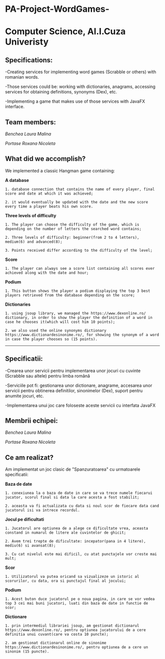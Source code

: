 # PA-Project-WordGames-
# Computer Science, Al.I.Cuza Univeristy

## Specifications:

-Creating services for implementing word games (Scrabble or others) with romanian words.

-Those services could be: working with dictionaries, anagrams, accessing services for obtaining definitions, synonyms (Dex), etc.

-Implementing a game that makes use of those services with JavaFX interface.

## Team members:

*Benchea Laura Malina*

*Portase Roxana Nicoleta*

## What did we accomplish?

  We implemented a classic Hangman game containing:
  
  **A database**
  
    1. database connection that contains the name of every player, final score and date at which it was achieved;
    
    2. it would eventually be updated with the date and the new score every time a player beats his own score.
    
  **Three levels of difficulty**
  
    1. The player can choose the difficulty of the game, which is depending on the number of letters the searched word contains;
    
    2. Three levels of difficulty: beginner(from 2 to 4 letters), medium(6) and advanced(8);
    
    3. Points received differ according to the difficulty of the level;
    
   **Score**
   
    1. The player can always see a score list containing all scores ever achieved along with the date and hour;
    
   **Podium**
   
    1. This button shows the player a podium displaying the top 3 best players retrieved from the database depending on the score;
    
   **Dictionaries**
    
    1. using jsoup library, we managed the https://www.dexonline.ro/ dictionary, in order to show the player the definition of a word in case he chooses it(which will cost him 10 points);
    
    2. we also used the online synonyms dictionary https://www.dictionardesinonime.ro/, for showing the synonym of a word in case the player chooses so (15 points).


-------------------------------------------------------------------------------------------------------------------------------------------

## Specificatii:

-Crearea unor servicii pentru implementarea unor jocuri cu cuvinte (Scrabble sau altele) pentru limba română

-Serviciile pot fi: gestionarea unor dictionare, anagrame, accesarea unor servicii pentru obtinerea definitilor, sinonimelor (Dex), suport pentru anumite jocuri, etc.

-Implementarea unui joc care foloseste aceste servicii cu interfata JavaFX

## Membrii echipei:

*Benchea Laura Malina*

*Portase Roxana Nicoleta*

## Ce am realizat?

  Am implementat un joc clasic de "Spanzuratoarea" cu urmatoarele specificatii:
  
  **Baza de date**
  
    1. conexiunea la o baza de date in care se va trece numele fiecarui jucator, scorul final si data la care acesta a fost stabilit;
    
    2. aceasta va fi actualizata cu data si noul scor de fiecare data cand jucatorul isi va intrece recordul.
    
  **Jocul pe dificultati**
  
    1. Jucatorul are optiunea de a alege ce dificultate vrea, aceasta constand in numarul de litere ale cuvintelor de ghicit;
    
    2. Avem trei trepte de dificultate: incepator(pana in 4 litere), mediu(6) si avansat(8);
    
    3. Cu cat nivelul este mai dificil, cu atat punctajele vor creste mai mult;
    
   **Scor**
   
    1. Utilizatorul va putea oricand sa vizualizeze un istoric al scorurilor, cu data, ora si punctajul final al jocului;
    
   **Podium**
   
    1. Acest buton duce jucatorul pe o noua pagina, in care se vor vedea top 3 cei mai buni jucatori, luati din baza de date in functie de scor;
    
   **Dictionare**
    
    1. prin intermediul librariei jsoup, am gestionat dictionarul https://www.dexonline.ro/, pentru optiunea jucatorului de a cere definitia unui cuvant(care va costa 10 puncte);
    
    2. am gestionat dictionarul online de sinonime https://www.dictionardesinonime.ro/, pentru optiunea de a cere un sinonim (15 puncte).
    
